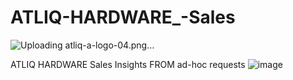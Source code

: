 # ATLIQ-HARDWARE_-Sales


![Uploading atliq-a-logo-04.png…]()





ATLIQ HARDWARE
Sales Insights FROM ad-hoc requests
![image](https://github.com/datafitness/ATLIQ-HARDWARE_-Sales/assets/163381138/e26ab5e6-c77a-48a4-83bc-8518132fcf44)
